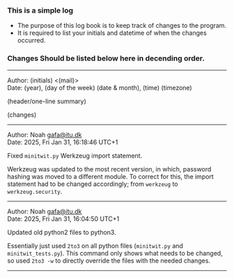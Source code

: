 ### This is a simple log
- The purpose of this log book is to keep track of changes to the program.
- It is required to list your initials and datetime of when the changes occurred.




### Changes Should be listed below here in decending order.

---

Author: (initials) <(mail)> <br>
Date: (year), (day of the week) (date & month), (time) (timezone)

(header/one-line summary)

(changes)

---

Author: Noah <gafa@itu.dk> <br>
Date: 2025, Fri Jan 31, 16:18:46 UTC+1

Fixed `minitwit.py` Werkzeug import statement.

Werkzeug was updated to the most recent version, in which,
password hashing was moved to a different module.
To correct for this, the import statement had to be changed accordingly;
from `werkzeug` to `werkzeug.security`.

---

Author: Noah <gafa@itu.dk> <br>
Date: 2025, Fri Jan 31, 16:04:50 UTC+1

Updated old python2 files to python3.

Essentially just used `2to3` on all python files (`minitwit.py` and `minitwit_tests.py`).
This command only shows what needs to be changed, 
so used `2to3 -w` to directly override the files with the needed changes.

---